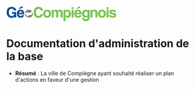 ![picto](/doc/img/Logo_web-GeoCompiegnois.png)

# Documentation d'administration de la base #

* **Résumé** :
La ville de Compiègne ayant souhaité réaliser un plan d'actions en faveur d'une gestion
